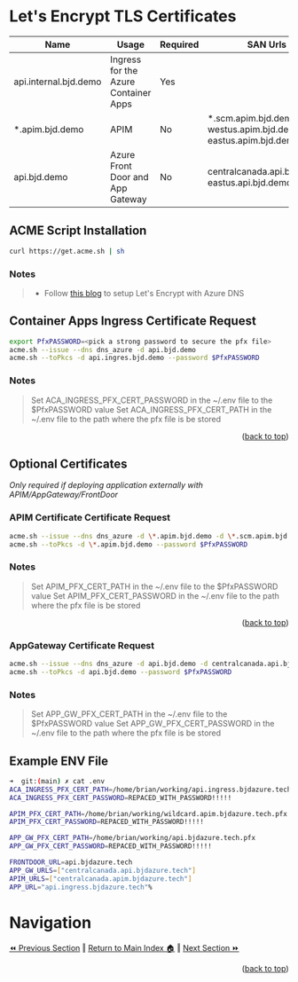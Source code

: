 # Let's Encrypt TLS Certificates

Name | Usage | Required | SAN Urls
------ | ---- | ---- | ----
api.internal.bjd.demo | Ingress for the Azure Container Apps | Yes 
*.apim.bjd.demo | APIM | No | *.scm.apim.bjd.demo, westus.apim.bjd.demo, eastus.apim.bjd.demo
api.bjd.demo | Azure Front Door and App Gateway | No |  centralcanada.api.bjd.demo, eastus.api.bjd.demo

## ACME Script Installation

```bash
curl https://get.acme.sh | sh
```

### Notes
> * Follow [this blog](https://www.robokiwi.com/wiki/azure/dns/lets-encrypt/) to setup Let's Encrypt with Azure DNS

## Container Apps Ingress Certificate Request
```bash
export PfxPASSWORD=<pick a strong password to secure the pfx file>
acme.sh --issue --dns dns_azure -d api.bjd.demo
acme.sh --toPkcs -d api.ingres.bjd.demo --password $PfxPASSWORD
```
### Notes
> Set ACA_INGRESS_PFX_CERT_PASSWORD in the  ~/.env file to the $PfxPASSWORD value
> Set ACA_INGRESS_PFX_CERT_PATH in the ~/.env file to the path where the pfx file is be stored
<p align="right">(<a href="#lets-encrypt-tls-certificates">back to top</a>)</p>

## Optional Certificates 
 _Only required if deploying application externally with APIM/AppGateway/FrontDoor_

### APIM Certificate Certificate Request
```bash
acme.sh --issue --dns dns_azure -d \*.apim.bjd.demo -d \*.scm.apim.bjd.demo -d \*.apim.centralcanada.bjd.demo -d \*.apim.eastus.bjd.demo
acme.sh --toPkcs -d \*.apim.bjd.demo --password $PfxPASSWORD
```
### Notes
> Set APIM_PFX_CERT_PATH in the  ~/.env file to the $PfxPASSWORD value
> Set APIM_PFX_CERT_PASSWORD in the ~/.env file to the path where the pfx file is be stored
<p align="right">(<a href="#lets-encrypt-tls-certificates">back to top</a>)</p>

### AppGateway Certificate Request
```bash
acme.sh --issue --dns dns_azure -d api.bjd.demo -d centralcanada.api.bjd.demo -d eastus.api.bjd.demo
acme.sh --toPkcs -d api.bjd.demo --password $PfxPASSWORD
```
### Notes
> Set APP_GW_PFX_CERT_PATH in the  ~/.env file to the $PfxPASSWORD value
> Set APP_GW_PFX_CERT_PASSWORD in the ~/.env file to the path where the pfx file is be stored


## Example ENV File
```bash
➜  git:(main) ✗ cat .env
ACA_INGRESS_PFX_CERT_PATH=/home/brian/working/api.ingress.bjdazure.tech.pfx
ACA_INGRESS_PFX_CERT_PASSWORD=REPACED_WITH_PASSWORD!!!!!

APIM_PFX_CERT_PATH=/home/brian/working/wildcard.apim.bjdazure.tech.pfx
APIM_PFX_CERT_PASSWORD=REPACED_WITH_PASSWORD!!!!!

APP_GW_PFX_CERT_PATH=/home/brian/working/api.bjdazure.tech.pfx
APP_GW_PFX_CERT_PASSWORD=REPACED_WITH_PASSWORD!!!!!

FRONTDOOR_URL=api.bjdazure.tech
APP_GW_URLS=["centralcanada.api.bjdazure.tech"]
APIM_URLS=["centralcanada.apim.bjdazure.tech"]
APP_URL="api.ingress.bjdazure.tech"%
```

# Navigation
[⏪ Previous Section](../README.md) ‖ [Return to Main Index 🏠](../README.md) ‖ [Next Section ⏩](../docs/infrastructure.md) 
<p align="right">(<a href="#lets-encrypt-tls-certificates">back to top</a>)</p>